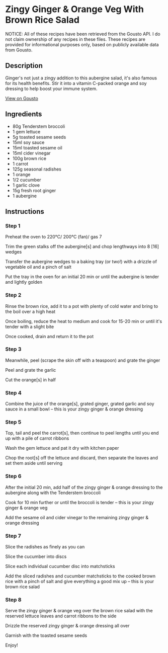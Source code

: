 # Zingy Ginger & Orange Veg With Brown Rice Salad

NOTICE: All of these recipes have been retrieved from the Gousto API. I do not claim ownership of any recipes in these files. These recipes are provided for informational purposes only, based on publicly available data from Gousto.

## Description

Ginger's not just a zingy addition to this aubergine salad, it's also famous for its health benefits. Stir it into a vitamin C-packed orange and soy dressing to help boost your immune system.

[View on Gousto](https://www.gousto.co.uk/recipes/cookbook/ginger-orange-aubergine-with-brown-rice-salad)

## Ingredients

- 80g Tenderstem broccoli
- 1 gem lettuce
- 5g toasted sesame seeds
- 15ml soy sauce
- 15ml toasted sesame oil
- 15ml cider vinegar
- 100g brown rice
- 1 carrot
- 125g seasonal radishes
- 1 orange
- 1/2 cucumber
- 1 garlic clove
- 15g fresh root ginger
- 1 aubergine

## Instructions


### Step 1

Preheat the oven to 220°C/ 200°C (fan)/ gas 7

Trim the green stalks off the aubergine<span class="text-danger">[s] </span>and chop lengthways into 8 <span class="text-danger">[16]</span> wedges

Transfer the aubergine wedges to a baking tray (or two!) with a drizzle of vegetable oil and a pinch of salt

Put the tray in the oven for an initial 20 min or until the aubergine is tender and lightly golden


### Step 2

Rinse the brown rice, add it to a pot with plenty of cold water and bring to the boil over a high heat

Once boiling, reduce the heat to medium and cook for 15-20 min or until it's tender with a slight bite

Once cooked, drain and return it to the pot


### Step 3

Meanwhile, peel (scrape the skin off with a teaspoon) and grate the ginger

Peel and grate the garlic

Cut the orange<span class="text-danger">[s] </span>in half


### Step 4

Combine the juice of the orange<span class="text-danger">[s]</span>, grated ginger, grated garlic and soy sauce in a small bowl – this is your zingy ginger & orange dressing


### Step 5

Top, tail and peel the carrot<span class="text-danger">[s]</span>, then continue to peel lengths until you end up with a pile of carrot ribbons

Wash the gem lettuce and pat it dry with kitchen paper

Chop the root<span class="text-danger">[s]</span> off the lettuce and discard, then separate the leaves and set them aside until serving


### Step 6

After the initial 20 min, add half of the zingy ginger & orange dressing to the aubergine along with the Tenderstem broccoli

Cook for 10 min further or until the broccoli is tender – this is your zingy ginger & orange veg

Add the sesame oil and cider vinegar to the remaining zingy ginger & orange dressing


### Step 7

Slice the radishes as finely as you can

Slice the cucumber into discs

Slice each individual cucumber disc into matchsticks

Add the sliced radishes and cucumber matchsticks to the cooked brown rice with a pinch of salt and give everything a good mix up – this is your brown rice salad

### Step 8

Serve the zingy ginger & orange veg over the brown rice salad with the reserved lettuce leaves and carrot ribbons to the side

Drizzle the reserved zingy ginger & orange dressing all over

Garnish with the toasted sesame seeds

Enjoy!

